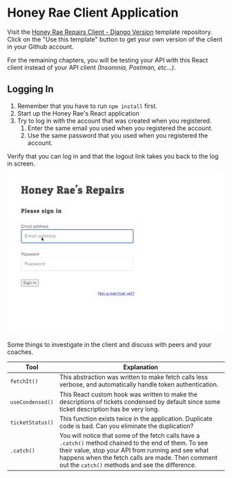 # Honey Rae Client Application

Visit the [Honey Rae Repairs Client - Django Version](https://github.com/nashville-software-school/honey-rae-django-version) template repository. Click on the "Use this template" button to get your own version of the client in your Github account.

For the remaining chapters, you will be testing your API with this React client instead of your API client _(Insomnia, Postman, etc...)_.

## Logging In

1. Remember that you have to run `npm install` first.
1. Start up the Honey Rae's React application
1. Try to log in with the account that was created when you registered.
    1. Enter the same email you used when you registered the account.
    1. Use the same password that you used when you registered the account.

Verify that you can log in and that the logout link takes you back to the log in screen.

<img src="./images/honey-rae-client-login.gif" width="800px" />

Some things to investigate in the client and discuss with peers and your coaches.

| Tool | Explanation |
| -- | -- |
| `fetchIt()` | This abstraction was written to make fetch calls less verbose, and automatically handle token authentication. |
| `useCondensed()` | This React custom hook was written to make the descriptions of tickets condensed by default since some ticket description has be very long. |
| `ticketStatus()` | This function exists twice in the application. Duplicate code is bad. Can you eliminate the duplication? |
| `.catch()` | You will notice that some of the fetch calls have a `.catch()` method chained to the end of them. To see their value, stop your API from running and see what happens when the fetch calls are made. Then comment out the `catch()` methods and see the difference. |
